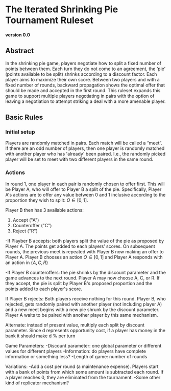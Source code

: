 # The Iterated Shrinking Pie Tournament Ruleset
#### version 0.0

## Abstract

In the shrinking pie game, players negotiate how to split a fixed number of points between them. Each turn they do not come to an agreement, the ‘pie’ (points available to be split) shrinks according to a discount factor. Each player aims to maximize their own score. Between two players and with a fixed number of rounds, backward propagation shows the optimal offer that should be made and accepted in the first round. This ruleset expands this game to support multiple players negotiating in pairs with the option of leaving a negotiation to attempt striking a deal with a more amenable player.

## Basic Rules


### Initial setup


Players are randomly matched in pairs. Each match will be called a “meet”. If there are an odd number of players, then one player is randomly matched with another player who has 'already' been paired. I.e., the randomly picked player will be set to meet with two different players in the same round.


### Actions
In round 1, one player in each pair is randomly chosen to offer first. This will be Player A, who will offer to Player B a split of the pie. Specifically, Player A's actions are to offer any value between 0 and 1 inclusive according to the proportion they wish to split: $O \in [0, 1]$.

Player B then has 3 available actions:
1. Accept ("A")
2. Counteroffer ("C")
3. Reject ("R")

-If Playber B accepts: both players split the value of the pie as proposed by Player A. The points get added to each players’ scores. On subsequent rounds, the previous meet is repeated with Player B now making an offer to Player A. Player B chooses an action $O \in [0, 1]$ and Player A responds with an action in $\{A, C, R\}$

-If Player B counteroffers: the pie shrinks by the discount parameter and the game advances to the next round. Player A may now choose A, C, or R. If they accept, the pie is split by Player B's proposed proportion and the points added to each player's score.

If Player B rejects: Both players receive nothing for this round. Player B, who rejected, gets randomly paired with another player (not including player A) and a new meet begins with a new pie shrunk by the discount parameter. Player A waits to be paired with another player by this same mechanism.

Alternate: instead of present value, multiply each split by discount parameter. Since d represents opportunity cost, if a player has money in the bank it should make d % per turn

Game Parameters:
-Discount parameter: one global parameter or different values for different players
-Information: do players have complete information or something less?
-Length of game: number of rounds

Variations:
-Add a cost per round (a maintenance expense). Players start with a bank of points from which some amount is subtracted each round. If a player reaches 0, they are eliminated from the tournament.
-Some other kind of replicator mechanism?
